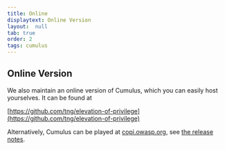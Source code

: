 ```yaml
---
title: Online
displaytext: Online Version
layout:  null
tab: true
order: 2
tags: cumulus
---
```


## Online Version

We also maintain an online version of Cumulus, which you can easily host yourselves.
It can be found at

[https://github.com/tng/elevation-of-privilege](https://github.com/tng/elevation-of-privilege)

Alternatively, Cumulus can be played at [copi.owasp.org](https://copi.owasp.org), see [the release notes](https://github.com/OWASP/cornucopia/releases/tag/v2.4.0).
